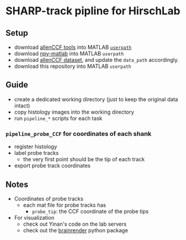 # SHARP-track pipline for HirschLab

## Setup

- download [allenCCF tools](https://github.com/cortex-lab/allenCCF/tree/master) into MATLAB [`userpath`](https://www.mathworks.com/help/matlab/ref/userpath.html)
- download [npy-matlab](https://github.com/kwikteam/npy-matlab) into MATLAB `userpath`
- download [allenCCF dataset](http://data.cortexlab.net/allenCCF/), and update the `data_path` accordingly.
- download this repository into MATLAB `userpath`

## Guide

- create a dedicated working directory (just to keep the original data intact)
- copy histology images into the working directory
- run `pipeline_*` scripts for each task

### `pipeline_probe_CCF` for coordinates of each shank

- register histology
- label probe tracks
    - the very first point should be the tip of each track
- export probe track coordinates

## Notes

- Coordinates of probe tracks
    - each mat file for probe tracks has
        - `probe_tip`: the CCF coordinate of the probe tips
- For visualization
    - check out Yinan's code on the lab servers
    - check out the [brainrender](https://github.com/brainglobe/brainrender) python package